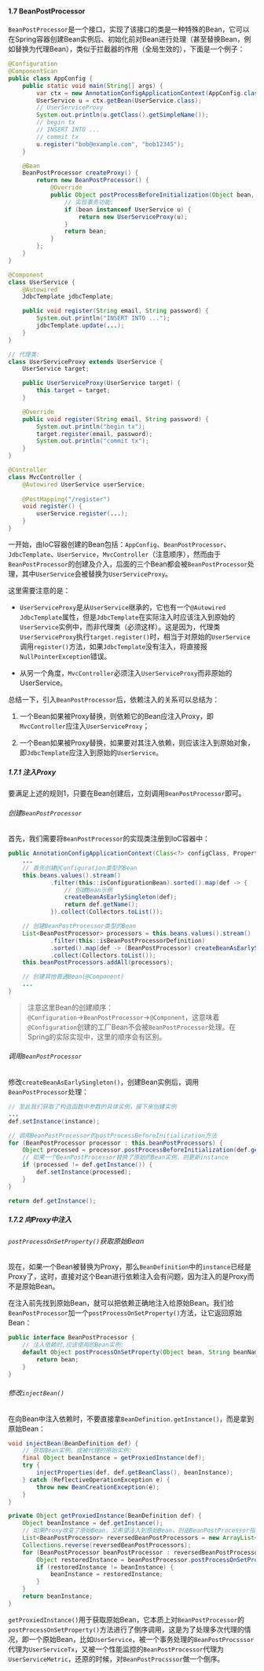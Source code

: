 #### 1.7 BeanPostProcessor

`BeanPostProcessor`是一个接口，实现了该接口的类是一种特殊的Bean，它可以在Spring容器创建Bean实例后、初始化前对Bean进行处理（甚至替换Bean，例如替换为代理Bean），类似于拦截器的作用（全局生效的），下面是一个例子：

```java
@Configuration
@ComponentScan
public class AppConfig {
    public static void main(String[] args) {
        var ctx = new AnnotationConfigApplicationContext(AppConfig.class);
        UserService u = ctx.getBean(UserService.class);
        // UserServiceProxy
        System.out.println(u.getClass().getSimpleName());
        // begin tx
        // INSERT INTO ...
        // commit tx
        u.register("bob@example.com", "bob12345");
    }

    @Bean
    BeanPostProcessor createProxy() {
        return new BeanPostProcessor() {
            @Override
            public Object postProcessBeforeInitialization(Object bean, String beanName) throws BeansException {
                // 实现事务功能:
                if (bean instanceof UserService u) {
                    return new UserServiceProxy(u);
                }
                return bean;
            }
        };
    }
}

@Component
class UserService {
    @Autowired
    JdbcTemplate jdbcTemplate;

    public void register(String email, String password) {
        System.out.println("INSERT INTO ...");
        jdbcTemplate.update(...);
    }
}

// 代理类:
class UserServiceProxy extends UserService {
    UserService target;

    public UserServiceProxy(UserService target) {
        this.target = target;
    }

    @Override
    public void register(String email, String password) {
        System.out.println("begin tx");
        target.register(email, password);
        System.out.println("commit tx");
    }
}

@Controller
class MvcController {
    @Autowired UserService userService;
    
    @PostMapping("/register")
    void register() {
        userService.register(...);
    }
}
```

一开始，由IoC容器创建的Bean包括：`AppConfig`、`BeanPostProcessor`、`JdbcTemplate`、`UserService`，`MvcController`（注意顺序），然而由于`BeanPostProcessor`的创建及介入，后面的三个Bean都会被`BeanPostProcessor`处理，其中`UserService`会被替换为`UserServiceProxy`。

这里需要注意的是：
- `UserServiceProxy`是从`UserService`继承的，它也有一个`@Autowired JdbcTemplate`属性，但是`JdbcTemplate`在实际注入时应该注入到原始的`UserService`实例中，而非代理类（必须这样）。这是因为，代理类`UserServiceProxy`执行`target.register()`时，相当于对原始的`UserService`调用`register()`方法，如果`JdbcTemplate`没有注入，将直接报`NullPointerException`错误。

- 从另一个角度，`MvcController`必须注入`UserServiceProxy`而非原始的UserService。

总结一下，引入`BeanPostProcessor`后，依赖注入的关系可以总结为：
1. 一个Bean如果被Proxy替换，则依赖它的Bean应注入Proxy，即`MvcController`应注入`UserServiceProxy`；

2. 一个Bean如果被Proxy替换，如果要对其注入依赖，则应该注入到原始对象，即`JdbcTemplate`应注入到原始的`UserService`。

##### 1.7.1 注入Proxy

要满足上述的规则1，只要在Bean创建后，立刻调用`BeanPostProcessor`即可。

###### 创建`BeanPostProcessor`

首先，我们需要将`BeanPostProcessor`的实现类注册到IoC容器中：

```java
public AnnotationConfigApplicationContext(Class<?> configClass, PropertyResolver propertyResolver) {
    ...
    // 首先创建@Configuration类型的Bean
    this.beans.values().stream()
            .filter(this::isConfigurationBean).sorted().map(def -> {
                // 创建Bean示例
                createBeanAsEarlySingleton(def);
                return def.getName();
            }).collect(Collectors.toList());

    // 创建BeanPostProcessor类型的Bean
    List<BeanPostProcessor> processors = this.beans.values().stream()
            .filter(this::isBeanPostProcessorDefinition)
            .sorted().map(def -> (BeanPostProcessor) createBeanAsEarlySingleton(def))
            .collect(Collectors.toList());
    this.beanPostProcessors.addAll(processors);

    // 创建其他普通Bean(@Component)
    ...
}
```

> 注意这里Bean的创建顺序：`@Configuration`→`BeanPostProcessor`→`@Component`，这意味着`@Configuration`创建的工厂Bean不会被`BeanPostProcessor`处理。在Spring的实际实现中，这里的顺序会有区别。

###### 调用`BeanPostProcessor`

修改`createBeanAsEarlySingleton()`，创建Bean实例后，调用`BeanPostProcessor`处理：

```java
// 至此我们获取了构造函数中参数的具体实例，接下来创建实例
...
def.setInstance(instance);

// 调用BeanPostProcessor的postProcessBeforeInitialization方法
for (BeanPostProcessor processor : this.beanPostProcessors) {
    Object processed = processor.postProcessBeforeInitialization(def.getInstance(), def.getName());
    // 如果一个BeanPostProcessor替换了原始的Bean实例，则更新instance
    if (processed != def.getInstance()) {
        def.setInstance(processed);
    }
}

return def.getInstance();
```

##### 1.7.2 向Proxy中注入

###### `postProcessOnSetProperty()`获取原始Bean

现在，如果一个Bean被替换为Proxy，那么`BeanDefinition`中的`instance`已经是Proxy了，这时，直接对这个Bean进行依赖注入会有问题，因为注入的是Proxy而不是原始Bean。

在注入前先找到原始Bean，就可以把依赖正确地注入给原始Bean。我们给`BeanPostProcessor`加一个`postProcessOnSetProperty()`方法，让它返回原始Bean：

```java
public interface BeanPostProcessor {
    // 注入依赖时,应该使用的Bean实例:
    default Object postProcessOnSetProperty(Object bean, String beanName) {
        return bean;
    }
}
```

###### 修改`injectBean()`

在向Bean中注入依赖时，不要直接拿`BeanDefinition.getInstance()`，而是拿到原始Bean：

```java
void injectBean(BeanDefinition def) {
    // 获取Bean实例，或被代理的原始实例:
    final Object beanInstance = getProxiedInstance(def);
    try {
        injectProperties(def, def.getBeanClass(), beanInstance);
    } catch (ReflectiveOperationException e) {
        throw new BeanCreationException(e);
    }
}

private Object getProxiedInstance(BeanDefinition def) {
    Object beanInstance = def.getInstance();
    // 如果Proxy改变了原始Bean，又希望注入到原始Bean，则由BeanPostProcessor指定原始Bean(一般是beanInstanceProxy中的一个属性)
    List<BeanPostProcessor> reversedBeanPostProcessors = new ArrayList<>(this.beanPostProcessors);
    Collections.reverse(reversedBeanPostProcessors);
    for (BeanPostProcessor beanPostProcessor : reversedBeanPostProcessors) {
        Object restoredInstance = beanPostProcessor.postProcessOnSetProperty(beanInstance, def.getName());
        if (restoredInstance != beanInstance) {
            beanInstance = restoredInstance;
        }
    }
    return beanInstance;
}
```

`getProxiedInstance()`用于获取原始Bean，它本质上对`BeanPostProcessor`的`postProcessOnSetProperty()`方法进行了倒序调用，这是为了处理多次代理的情况，即一个原始Bean，比如`UserService`，被一个事务处理的`BeanPostProcsssor`代理为`UserServiceTx`，又被一个性能监控的`BeanPostProcessor`代理为`UserServiceMetric`，还原的时候，对`BeanPostProcsssor`做一个倒序。

